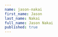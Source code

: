 ```yaml
---
name: jason-nakai
first_name: Jason
last_name: Nakai
full_name: Jason Nakai
published: true
---
```



